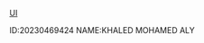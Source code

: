 [UI](https://github.com/user-attachments/assets/8a06f15a-1722-491c-b4b6-476c5241ef03
)

ID:20230469424
NAME:KHALED MOHAMED ALY 
